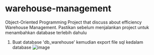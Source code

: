 # warehouse-management
Object-Oriented Programming Project that discuss about efficiency Warehouse Management.
Pastikan sebelum menjalankan project untuk menambahkan database terlebih dahulu
1. Buat database 'db_warehouse' kemudian export file sql kedalam database
![image](https://github.com/AsyerPradana/warehouse-management/assets/157374618/bf2211cc-4a4f-4888-b371-6bc46bb9e834)
